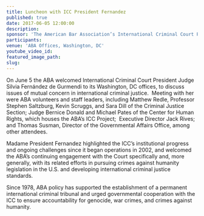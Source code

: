 ```yaml
---
title: Luncheon with ICC President Fernandez
published: true
date: 2017-06-05 12:00:00
description:
sponsor: 'The American Bar Association’s International Criminal Court Project, the American Bar Association Center for Human Rights, the American Bar Association Criminal Justice Section'
participants:
venue: 'ABA Offices, Washington, DC'
youtube_video_id:
featured_image_path:
slug:
---
```



On June 5 the ABA welcomed International Criminal Court President Judge Silvia Fernández de Gurmendi to its Washington, DC offices, to discuss issues of mutual concern in international criminal justice.  Meeting with her were ABA volunteers and staff leaders, including Matthew Redle, Professor Stephen Saltzburg, Kevin Scruggs, and Sara Dill of the Criminal Justice Section; Judge Bernice Donald and Michael Pates of the Center for Human Rights, which houses the ABA’s ICC Project;  Executive Director Jack Rives; and Thomas Susman, Director of the Governmental Affairs Office, among other attendees.

Madame President Fernandez highlighted the ICC’s institutional progress and ongoing challenges since it began operations in 2002, and welcomed the ABA’s continuing engagement with the Court specifically and, more generally, with its related efforts in pursuing crimes against humanity legislation in the U.S. and developing international criminal justice standards.

Since 1978, ABA policy has supported the establishment of a permanent international criminal tribunal and urged governmental cooperation with the ICC to ensure accountability for genocide, war crimes, and crimes against humanity.